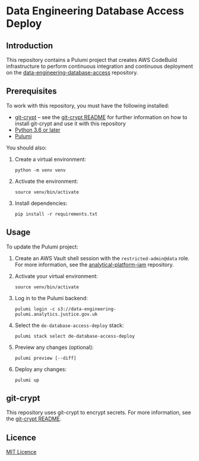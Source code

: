 # Data Engineering Database Access Deploy

## Introduction

This repository contains a Pulumi project that creates AWS CodeBuild
infrastructure to perform continuous integration and continuous deployment on
the
[data-engineering-database-access](https://github.com/moj-analytical-services/data-engineering-database-access)
repository.

## Prerequisites

To work with this repository, you must have the following installed:

- [git-crypt](https://github.com/AGWA/git-crypt) – see the
  [git-crypt README](.git-crypt/README.md) for further information on how to
  install git-crypt and use it with this repository
- [Python 3.6 or later](https://www.python.org/downloads/)
- [Pulumi](https://www.pulumi.com/docs/get-started/install/)

You should also:

1.  Create a virtual environment:

        python -m venv venv

2.  Activate the environment:

        source venv/bin/activate

3.  Install dependencies:

        pip install -r requirements.txt

## Usage

To update the Pulumi project:

1.  Create an AWS Vault shell session with the `restricted-admin@data` role. For
    more information, see the
    [analytical-platform-iam](https://github.com/ministryofjustice/analytical-platform-iam)
    repository.

2.  Activate your virtual environment:

        source venv/bin/activate

3.  Log in to the Pulumi backend:

        pulumi login -c s3://data-engineering-pulumi.analytics.justice.gov.uk

4.  Select the `de-database-access-deploy` stack:

        pulumi stack select de-database-access-deploy

5.  Preview any changes (optional):

        pulumi preview [--diff]

6.  Deploy any changes:

        pulumi up

## git-crypt

This repository uses git-crypt to encrypt secrets. For more information, see the
[git-crypt README](./.git-crypt/README.md).

## Licence

[MIT Licence](LICENCE.md)
